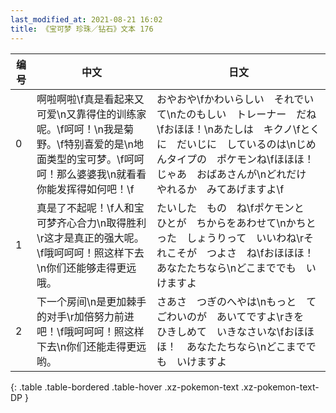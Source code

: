 ```yaml
---
last_modified_at: 2021-08-21 16:02
title: 《宝可梦 珍珠／钻石》文本 176
---
```

| 编号 | 中文 | 日文 |
| ---- | ---- | ---- |
| 0 | 啊啦啊啦\f真是看起来又可爱\n又靠得住的训练家呢。\f呵呵！\n我是菊野。\f特别喜爱的是\n地面类型的宝可梦。\f呵呵呵！那么婆婆我\n就看看你能发挥得如何吧！\f | おやおや\fかわいらしい　それでいて\nたのもしい　トレーナー　だね\fおほほ！\nあたしは　キクノ\fとくに　だいじに　しているのは\nじめんタイプの　ポケモンね\fほほほ！　じゃあ　おばあさんが\nどれだけ　やれるか　みてあげますよ\f |
| 1 | 真是了不起呢！\f人和宝可梦齐心合力\n取得胜利\r这才是真正的强大呢。\f哦呵呵呵！照这样下去\n你们还能够走得更远哦。 | たいした　もの　ね\fポケモンと　ひとが　ちからをあわせて\nかちとった　しょうりって　いいわね\rそれこそが　つよさ　ね\fおほほほ！　あなたたちなら\nどこまででも　いけますよ |
| 2 | 下一个房间\n是更加棘手的对手\r加倍努力前进吧！\f哦呵呵呵！照这样下去\n你们还能走得更远哟。 | さあさ　つぎのへやは\nもっと　てごわいのが　あいてですよ\rきを　ひきしめて　いきなさいな\fおほほほ！　あなたたちなら\nどこまででも　いけますよ |
{: .table .table-bordered .table-hover .xz-pokemon-text .xz-pokemon-text-DP }